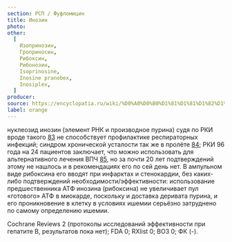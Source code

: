 ```yaml
---
section: РСП / Фуфломицин
title: Инозин
photo:
other:
  [
    Изопринозин,
    Гроприносин,
    Рибоксин,
    Рибонозин,
    Isoprinosine,
    Inosine pranobex,
    Inosiplex,
  ]
producer:
source: https://encyclopatia.ru/wiki/%D0%A0%D0%B0%D1%81%D1%81%D1%82%D1%80%D0%B5%D0%BB%D1%8C%D0%BD%D1%8B%D0%B9_%D1%81%D0%BF%D0%B8%D1%81%D0%BE%D0%BA_%D0%BF%D1%80%D0%B5%D0%BF%D0%B0%D1%80%D0%B0%D1%82%D0%BE%D0%B2
label: orange
---
```


нуклеозид инозин (элемент РНК и производное пурина) судя по РКИ вроде такого [83](http://www.ncbi.nlm.nih.gov/pubmed/9950305) не способствует профилактике респираторных инфекций; синдром хронической усталости так же в пролёте [84](http://www.ncbi.nlm.nih.gov/pubmed/26075755); РКИ 96 года на 24 пациентов заключает, что можно использовать для альтернативного лечения ВПЧ [85](http://www.ncbi.nlm.nih.gov/pubmed/8876359), но за почти 20 лет подтверждений этому не нашлось и в рекомендациях его по сей день нет. В ампульном виде рибоксина его вводят при инфарктах и стенокардии, без каких-либо подтверждений необходимости/эффективности: использование предшественника АТФ инозина (рибоксина) не увеличивает пул «готового» АТФ в миокарде, поскольку и доставка деривата пурина, и его проникновение в клетку в условиях ишемии серьёзно затруднено по самому определению ишемии.

Cochrane Reviews 2 (протоколы исследований эффективности при гепатите B, результатов пока нет); FDA 0; RXlist 0; ВОЗ 0; ФК (-).
